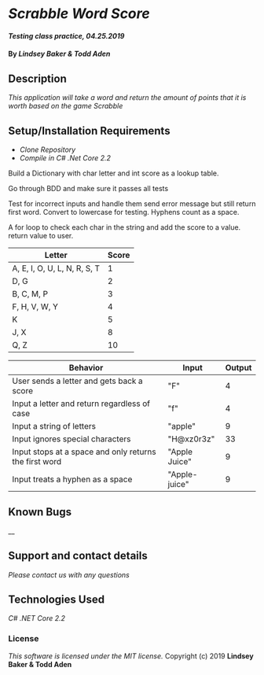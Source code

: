 # _Scrabble Word Score_

#### _Testing class practice, 04.25.2019_

#### By _**Lindsey Baker & Todd Aden**_

## Description

_This application will take a word and return the amount of points that it is worth based on the game Scrabble_

## Setup/Installation Requirements

* _Clone Repository_
* _Compile in C# .Net Core 2.2_

Build a Dictionary with char letter and int score as a lookup table.

Go through BDD and make sure it passes all tests

Test for incorrect inputs and handle them send error message but still return first word. Convert to lowercase for testing. Hyphens count as a space.

A for loop to check each char in the string and add the score to a value. return value to user.

|Letter|Score|
|-|-|
|A, E, I, O, U, L, N, R, S, T | 1 |
|D, G | 2|
|B, C, M, P | 3|
|F, H, V, W, Y | 4|
|K | 5|
|J, X | 8|
|Q, Z | 10|


|Behavior|Input|Output|
|-|-|-|
|User sends a letter and gets back a score|"F"| 4 |
|Input a letter and return regardless of case |"f"|4|
|Input a string of letters |"apple"|9|
|Input ignores special characters | "H@xz0r3z"|33|
|Input stops at a space and only returns the first word| "Apple Juice"|9|
|Input treats a hyphen as a space| "Apple-juice"|9|


## Known Bugs

__

## Support and contact details

_Please contact us with any questions_

## Technologies Used

_C# .NET Core 2.2_


### License

*This software is licensed under the MIT license.*
Copyright (c) 2019 **Lindsey Baker & Todd Aden**
